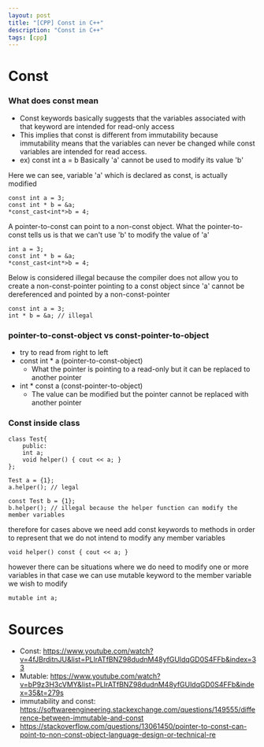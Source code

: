 ```yaml
---
layout: post
title: "[CPP] Const in C++"
description: "Const in C++"
tags: [cpp]
---
```

# Const
### What does const mean 
- Const keywords basically suggests that the variables associated with that keyword are intended for read-only access
- This implies that const is different from immutability because immutability means that the variables can never be changed while const variables are intended for read access.
- ex) const int a = b Basically 'a' cannot be used to modify its value 'b'

Here we can see, variable 'a' which is declared as const, is actually modified
```
const int a = 3;
const int * b = &a;
*const_cast<int*>b = 4; 
```

A pointer-to-const can point to a non-const object. What the pointer-to-const tells us is that we can't use 'b' to modify the value of 'a'
```
int a = 3;
const int * b = &a;
*const_cast<int*>b = 4; 
```

Below is considered illegal because the compiler does not allow you to create a non-const-pointer pointing to a const object since 'a' cannot be dereferenced and pointed by a non-const-pointer
```
const int a = 3; 
int * b = &a; // illegal 
```

### pointer-to-const-object vs const-pointer-to-object 
- try to read from right to left 
- const int * a (pointer-to-const-object)
    - What the pointer is pointing to a read-only but it can be replaced to another pointer
- int * const a (const-pointer-to-object)
    - The value can be modified but the pointer cannot be replaced with another pointer

### Const inside class
```
class Test{
    public:
    int a;
    void helper() { cout << a; }
};

Test a = {1};
a.helper(); // legal

const Test b = {1};
b.helper(); // illegal because the helper function can modify the member variables 
```

therefore for cases above we need add const keywords to methods in order to represent that we do not intend to modify any member variables 
```
void helper() const { cout << a; }
```

however there can be situations where we do need to modify one or more variables in that case we can use mutable keyword to the member variable we wish to modify
```
mutable int a; 
```


# Sources
- Const: https://www.youtube.com/watch?v=4fJBrditnJU&list=PLlrATfBNZ98dudnM48yfGUldqGD0S4FFb&index=33
- Mutable: https://www.youtube.com/watch?v=bP9z3H3cVMY&list=PLlrATfBNZ98dudnM48yfGUldqGD0S4FFb&index=35&t=279s
- immutability and const: https://softwareengineering.stackexchange.com/questions/149555/difference-between-immutable-and-const
- https://stackoverflow.com/questions/13061450/pointer-to-const-can-point-to-non-const-object-language-design-or-technical-re
